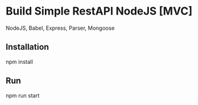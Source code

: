 # Build Simple RestAPI NodeJS [MVC]
NodeJS, Babel, Express, Parser, Mongoose

## Installation
npm install

## Run
npm run start
